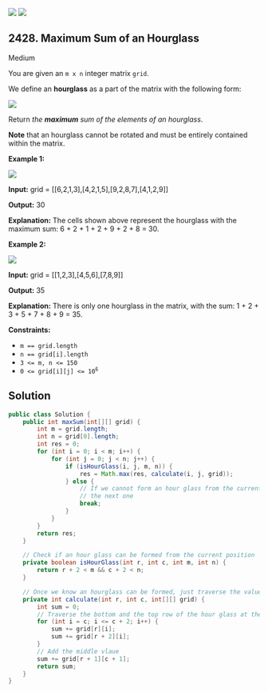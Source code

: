 [![](https://img.shields.io/github/stars/javadev/LeetCode-in-Java?label=Stars&style=flat-square)](https://github.com/javadev/LeetCode-in-Java)
[![](https://img.shields.io/github/forks/javadev/LeetCode-in-Java?label=Fork%20me%20on%20GitHub%20&style=flat-square)](https://github.com/javadev/LeetCode-in-Java/fork)

## 2428\. Maximum Sum of an Hourglass

Medium

You are given an `m x n` integer matrix `grid`.

We define an **hourglass** as a part of the matrix with the following form:

![](https://assets.leetcode.com/uploads/2022/08/21/img.jpg)

Return _the **maximum** sum of the elements of an hourglass_.

**Note** that an hourglass cannot be rotated and must be entirely contained within the matrix.

**Example 1:**

![](https://assets.leetcode.com/uploads/2022/08/21/1.jpg)

**Input:** grid = \[\[6,2,1,3],[4,2,1,5],[9,2,8,7],[4,1,2,9]]

**Output:** 30

**Explanation:** The cells shown above represent the hourglass with the maximum sum: 6 + 2 + 1 + 2 + 9 + 2 + 8 = 30.

**Example 2:**

![](https://assets.leetcode.com/uploads/2022/08/21/2.jpg)

**Input:** grid = \[\[1,2,3],[4,5,6],[7,8,9]]

**Output:** 35

**Explanation:** There is only one hourglass in the matrix, with the sum: 1 + 2 + 3 + 5 + 7 + 8 + 9 = 35.

**Constraints:**

*   `m == grid.length`
*   `n == grid[i].length`
*   `3 <= m, n <= 150`
*   <code>0 <= grid[i][j] <= 10<sup>6</sup></code>

## Solution

```java
public class Solution {
    public int maxSum(int[][] grid) {
        int m = grid.length;
        int n = grid[0].length;
        int res = 0;
        for (int i = 0; i < m; i++) {
            for (int j = 0; j < n; j++) {
                if (isHourGlass(i, j, m, n)) {
                    res = Math.max(res, calculate(i, j, grid));
                } else {
                    // If we cannot form an hour glass from the current row anymore, just move to
                    // the next one
                    break;
                }
            }
        }
        return res;
    }

    // Check if an hour glass can be formed from the current position
    private boolean isHourGlass(int r, int c, int m, int n) {
        return r + 2 < m && c + 2 < n;
    }

    // Once we know an hourglass can be formed, just traverse the value
    private int calculate(int r, int c, int[][] grid) {
        int sum = 0;
        // Traverse the bottom and the top row of the hour glass at the same time
        for (int i = c; i <= c + 2; i++) {
            sum += grid[r][i];
            sum += grid[r + 2][i];
        }
        // Add the middle vlaue
        sum += grid[r + 1][c + 1];
        return sum;
    }
}
```